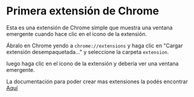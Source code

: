 # Primera extensión de Chrome

Esta es una extensión de Chrome simple que muestra una ventana emergente cuando hace clic en el icono de la extensión.

Ábralo en Chrome yendo a `chrome://extensions` y haga clic en "Cargar extensión desempaquetada..." y seleccione la carpeta `extension`.

luego haga clic en el icono de la extensión y debería ver una ventana emergente.

La documentación para poder crear mas extensiones la podés encontrar [Aquí](https://developer.chrome.com/docs/extensions/mv3/intro/)